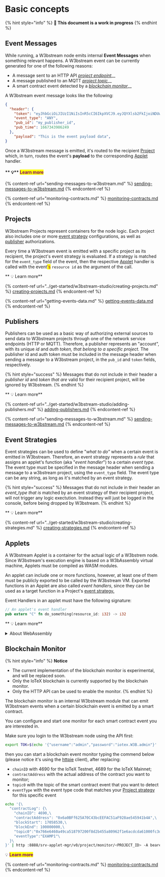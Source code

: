 # Basic concepts

{% hint style="info" %}
**🚧 This document is a work in progress**
{% endhint %}

## Event Messages

While running, a W3bstream node emits internal **Event Messages** when something relevant happens. A W3bstream event can be currently generated  for one of the following reasons:

* A message sent to an HTTP API [_project_ _endpoint_](sending-messages-to-w3bstream.md#http-project-endpoints)__
* A message published to an MQTT [_project topic_](sending-messages-to-w3bstream.md#mqtt-project-topics)__
* A smart contract event detected by a [_blockchain monitor_](basic-concepts.md#blockchain-monitor)__

A W3bstream event message looks like the following:

```json
{
  "header": {
    "token": "eyJhbGciOiJIUzI1NiIsInR5cCI6IkpXVCJ9.eyJQYXlsb2FkIjoiNDUwNTI4NzAxMjc2NTcwMyIsImlzcyI6InNydi1hcHBsZXQtbWdyIiwiZXhwIjoxNjY4Mzk4MDYxfQ._Q5ZaBP5FSa09s0FCn7CBcMCty9hkM5TDu5q1wTvwB8",
    "event_type": "ANY",
    "pub_id": "my_publisher_id",
    "pub_time": 1667343986249
  },
    "payload": "This is the event payload data",
}
```

Once a W3bstream message is emitted, it's routed to the recipient [Project](basic-concepts.md#projects) which, in turn, routes the event's **payload** to the corresponding [Applet](basic-concepts.md#applets) handler.

#### &#x20;** **<mark style="color:purple;">**💡**</mark> <mark style="color:purple;"></mark><mark style="color:purple;">Learn more</mark>

{% content-ref url="sending-messages-to-w3bstream.md" %}
[sending-messages-to-w3bstream.md](sending-messages-to-w3bstream.md)
{% endcontent-ref %}

{% content-ref url="monitoring-contracts.md" %}
[monitoring-contracts.md](monitoring-contracts.md)
{% endcontent-ref %}

## Projects

W3bstream Projects represent containers for the node logic. Each project also includes one or more [event strategy](basic-concepts.md#event-strategies) configurations, as well as [publisher](basic-concepts.md#publishers) authorizations.&#x20;

Every time a W3bstream event is emitted with a specific project as its recipient, the project's event strategy is evaluated. If a strategy is matched for the `event_type` field of the event, then the respective [Applet](basic-concepts.md#applets) handler is called with the event<mark style="color:purple;">'s</mark> `resource id` as the argument of the call.

&#x20; **  **<mark style="color:purple;">**💡 Learn more**</mark>

{% content-ref url="../get-started/w3bstream-studio/creating-projects.md" %}
[creating-projects.md](../get-started/w3bstream-studio/creating-projects.md)
{% endcontent-ref %}

{% content-ref url="getting-events-data.md" %}
[getting-events-data.md](getting-events-data.md)
{% endcontent-ref %}

## Publishers

Publishers can be used as a basic way of authorizing external sources to send data to W3bstream projects through one of the network service endpoints (HTTP or MQTT). Therefore, a publisher represents an "account", with its unique _id_ and _auth_ _token, that belong to a specific project._ The publisher id and auth token must be included in the message header when sending a message to a W3bstream project, in the `pub_id` and `token` fields, respectively.

{% hint style="success" %}
Messages that do not include in their header a _publisher_ _id_ and _token that are_ valid for their recipient project, will be ignored by W3bstream.
{% endhint %}

&#x20; **  **<mark style="color:purple;">**💡 Learn more**</mark>

{% content-ref url="../get-started/w3bstream-studio/adding-publishers.md" %}
[adding-publishers.md](../get-started/w3bstream-studio/adding-publishers.md)
{% endcontent-ref %}

{% content-ref url="sending-messages-to-w3bstream.md" %}
[sending-messages-to-w3bstream.md](sending-messages-to-w3bstream.md)
{% endcontent-ref %}

## Event Strategies

Event strategies can be used to define "_what to do"_ when a certain event is emitted in W3bstream. Therefore, an event strategy represents a _rule_ that assigns an applet's function (aka "_event handler_") to a certain _event type_. The event type must be specified in the message header when sending a message to a w3bstream project, using the `event_type` field. The event type can be any string, as long as it's matched by an event strategy.

{% hint style="success" %}
Messages that do not include in their header an _event\_type_ _that is_ matched by an event strategy of their recipient project, will not trigger any logic exectution. Instead they will just be logged in the console, before being dropped by W3bstream.
{% endhint %}

&#x20; **  **<mark style="color:purple;">**💡 Learn more**</mark>

{% content-ref url="../get-started/w3bstream-studio/creating-strategies.md" %}
[creating-strategies.md](../get-started/w3bstream-studio/creating-strategies.md)
{% endcontent-ref %}

## Applets

A W3bstream Applet is a container for the actual logic of a W3bstrem node. Since W3bstream's execution engine is based on a W3bAssembly virtual machine, Applets must be compiled as WASM modules.

An applet can include one or more functions, however, at least one of them must be publicly exported to be called by the W3bstream VM. Exported functions in an Applet are also called _event handlers_, since they can be used as a target function in a Project's [event strategy.](basic-concepts.md#event-strategies)

Event Handlers in an applet must have the following signature:

```rust
// An applet's event handler
pub extern "C" fn do_something(resource_id: i32) -> i32 
```

&#x20; **  **<mark style="color:purple;">**💡 Learn more**</mark>

<details>

<summary>About WebAssembly</summary>

WebAssembly provides a way to create safe and portable code written in multiple languages that can run at near native speed. The full WebAssembly documentation is available at [https://developer.mozilla.org/en-US/docs/WebAssembly](https://developer.mozilla.org/en-US/docs/WebAssembly)&#x20;

W3bstream is based on the WASI interface. To learn more about WASI, check out [https://github.com/bytecodealliance/wasmtime/blob/main/docs/WASI-intro.md](https://github.com/bytecodealliance/wasmtime/blob/main/docs/WASI-intro.md)

**Supported toolchains**

* WebAssembly Text Format ([natively supported](https://developer.mozilla.org/en-US/docs/WebAssembly/Understanding\_the\_text\_format))
* Rust ([natively supported)](https://rustwasm.github.io/docs/book/introduction.html)
* C/C++ (supported through [emscripten](https://emscripten.org/index.html))
* Golang (supported through [tiny go](https://tinygo.org/docs/))

**More resources**

* [WebAssembly Developer Guide](https://webassembly.org/getting-started/developers-guide/)
* [WebAssembly Tutorial](https://marcoselvatici.github.io/WASM\_tutorial/)

</details>

## Blockchain Monitor

{% hint style="info" %}
**Notice**

* The current implementation of the blockchain monitor is experimental, and will be replaced soon.&#x20;
* Only the IoTeX blockchain is currently supported by the blockchain monitor.&#x20;
* Only the HTTP API can be used to enable the monitor.
{% endhint %}

The blockchain monitor is an internal W3bstream module that can emit W3bstream events when a certain blockchain event is emitted by a smart contract.

You can configure and start one monitor for each smart contract event you are interested in.&#x20;

Make sure you login to the W3bstream node using the API first:

```bash
export TOK=$(echo '{"username":"admin","password":"iotex.W3B.admin"}' | http put :8888/srv-applet-mgr/v0/login | jq .token -r)To configure and start a blockchain monitor, make sure your W3bstream node is running, then type the command below. Make sure you replace: 
```

then you can start a blockchain event monitor typing the commend below (please notice it's using the [httpie](https://httpie.io/) client), after replacing:

* `chainID` with 4690 for the IoTeX Testnet, 4689 for the IoTeX Mainnet; &#x20;
* `contractAddress` with the actual address of the contract you want to monitor;&#x20;
* `topic0` with the topic of the smart contract event that you want to detect
* `eventType` with the event type code that matches your [Project strategy](basic-concepts.md#event-strategies) for this specific event

```bash
echo '{\
  "contractLog": {\
    "chainID": 4690,\ 
    "contractAddress": "0x6a0BFf625A70C43bcEEFAC51aF928ae545941b4A",\
    "blockStart": 17058530,\
    "blockEnd": 100000000,\
    "topic0":"0x766e6460a49ca518797200f8d2b455a80962f1e6acdcda61000fc3dc2004db88",\
    "eventType":"EXAMP1"\
  }\
}' | http :8888/srv-applet-mgr/v0/project/monitor/<PROJECT_ID> -A bearer -a $TOK
```

💡 <mark style="color:purple;">**Learn more**</mark>

{% content-ref url="monitoring-contracts.md" %}
[monitoring-contracts.md](monitoring-contracts.md)
{% endcontent-ref %}


